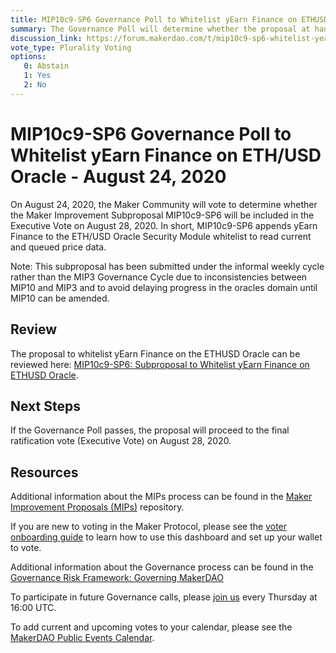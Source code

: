 ```yaml
---
title: MIP10c9-SP6 Governance Poll to Whitelist yEarn Finance on ETHUSD Oracle - August 24, 2020
summary: The Governance Poll will determine whether the proposal at hand will proceed to an Executive Vote. 
discussion_link: https://forum.makerdao.com/t/mip10c9-sp6-whitelist-yearn-finance-on-ethusd-oracle/3773
vote_type: Plurality Voting
options:
   0: Abstain
   1: Yes
   2: No
---
```

# MIP10c9-SP6 Governance Poll to Whitelist yEarn Finance on ETH/USD Oracle - August 24, 2020

On August 24, 2020, the Maker Community will vote to determine whether the Maker Improvement Subproposal MIP10c9-SP6 will be included in the Executive Vote on August 28, 2020. In short, MIP10c9-SP6 appends yEarn Finance to the ETH/USD Oracle Security Module whitelist to read current and queued price data.

Note: This subproposal has been submitted under the informal weekly cycle rather than the MIP3 Governance Cycle due to inconsistencies between MIP10 and MIP3 and to avoid delaying progress in the oracles domain until MIP10 can be amended.

## Review

The proposal to whitelist yEarn Finance on the ETHUSD Oracle can be reviewed here: [MIP10c9-SP6: Subproposal to Whitelist yEarn Finance on ETHUSD Oracle](https://forum.makerdao.com/t/mip10c9-sp6-whitelist-yearn-finance-on-ethusd-oracle/3773).

## Next Steps

If the Governance Poll passes, the proposal will proceed to the final ratification vote (Executive Vote) on August 28, 2020.

## Resources

Additional information about the MIPs process can be found in the [Maker Improvement Proposals (MIPs)](https://github.com/makerdao/mips) repository.

If you are new to voting in the Maker Protocol, please see the [voter onboarding guide](https://community-development.makerdao.com/onboarding/voter-onboarding) to learn how to use this dashboard and set up your wallet to vote.

Additional information about the Governance process can be found in the [Governance Risk Framework: Governing MakerDAO](https://community-development.makerdao.com/governance/governance-risk-framework)

To participate in future Governance calls, please [join us](https://community-development.makerdao.com/governance/governance-and-risk-meetings) every Thursday at 16:00 UTC.

To add current and upcoming votes to your calendar, please see the [MakerDAO Public Events Calendar](https://calendar.google.com/calendar/embed?src=makerdao.com_3efhm2ghipksegl009ktniomdk%40group.calendar.google.com&ctz=America%2FLos_Angeles).